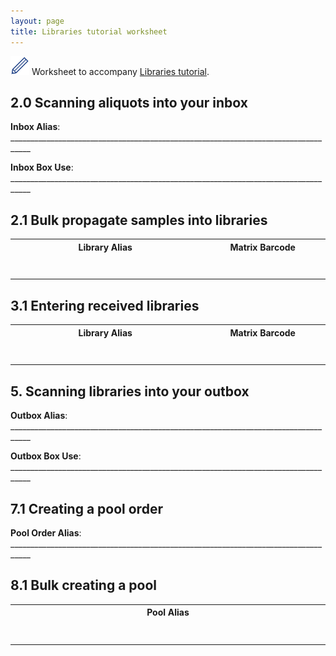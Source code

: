 ```yaml
---
layout: page
title: Libraries tutorial worksheet
---
```




<img src="pics/blue_pencil.png"> Worksheet to accompany [Libraries tutorial](3-0-libraries).

## 2.0 Scanning aliquots into your inbox

**Inbox Alias**: ___________________________________________________________________________________

**Inbox Box Use**: ___________________________________________________________________________________

## 2.1 Bulk propagate samples into libraries

<table>
<tr><th>Library Alias</th><th>Matrix Barcode</th></tr>
<tr><td width="500">&nbsp;<br>&nbsp;</td><td width="300">&nbsp;<br>&nbsp;</td></tr>
</table>


## 3.1 Entering received libraries

<table>
<tr><th>Library Alias</th><th>Matrix Barcode</th></tr>
<tr><td width="500">&nbsp;<br>&nbsp;</td><td width="300">&nbsp;<br>&nbsp;</td></tr>
</table>


## 5. Scanning libraries into your outbox

**Outbox Alias**: ___________________________________________________________________________________

**Outbox Box Use**: ___________________________________________________________________________________


## 7.1 Creating a pool order

**Pool Order Alias**: ___________________________________________________________________________________


## 8.1 Bulk creating a pool

<table>
<tr><th>Pool Alias</th></tr>
<tr><td width="500">&nbsp;<br>&nbsp;</td></tr>
</table>



